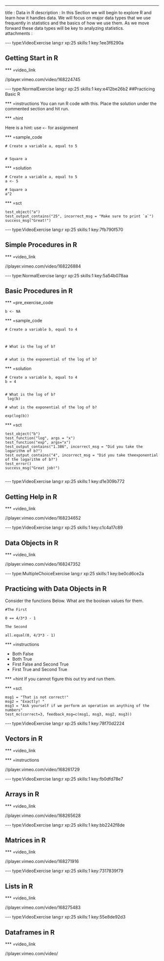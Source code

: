 ---
title       : Data in R
description : In this Section we will begin to explore R and learn how it handles data. We will focus on major data types that we use frequently in statistics and the basics of how we use them. As we move forward these data types will be key to analyzing statistics.  
attachments :


--- type:VideoExercise lang:r xp:25 skills:1   key:1ee3f6290a
## Getting Start in R

*** =video_link

//player.vimeo.com/video/168224745





--- type:NormalExercise lang:r xp:25 skills:1 key:e412be26b2
##Practicing Basic R

*** =instructions
You can run R code with this. Place the solution under the commented section and hit run.

*** =hint

Here is a hint: use `<-` for assignment

*** =sample_code

```{r}
# Create a variable a, equal to 5


# Square a

```

*** =solution

```{r}
# Create a variable a, equal to 5
a <- 5

# Square a
a^2
```

*** =sct
```{r}
test_object("a")
test_output_contains("25", incorrect_msg = "Make sure to print `a`")
success_msg("Great!")
```


--- type:VideoExercise lang:r xp:25 skills:1   key:7fb790f570
## Simple Procedures in R

*** =video_link

//player.vimeo.com/video/168226884



--- type:NormalExercise lang:r xp:25 skills:1 key:5a54b078aa

## Basic Procedures in R

*** =pre_exercise_code
```{r}
b <- NA
```

*** =sample_code

```{r}
# Create a variable b, equal to 4



# What is the log of b?


# what is the exponential of the log of b?

```

*** =solution

```{r}
# Create a variable b, equal to 4
b = 4


# What is the log of b?
 log(b)

# what is the exponential of the log of b?

exp(log(b))
```
*** =sct

```{r}
test_object("b")
test_function("log", args = "x") 
test_function("exp", args="x")
test_output_contains("1.386", incorrect_msg = "Did you take the logarithm of b?")
test_output_contains("4", incorrect_msg = "Did you take theexponential of the logarithm of b?")
test_error()
success_msg("Great job!")


```

--- type:VideoExercise lang:r xp:25 skills:1    key:d1e309b772
## Getting Help in R

*** =video_link

//player.vimeo.com/video/168234652



--- type:VideoExercise lang:r xp:25 skills:1    key:c1c4a17c89
## Data Objects in R

*** =video_link



//player.vimeo.com/video/168247352






--- type:MultipleChoiceExercise lang:r xp:25 skills:1  key:be0cd6ce2a

## Practicing with Data Objects in R


Consider the functions Below. What are the boolean values for them. 

```
#The First

0 == 4/3*3 - 1

The Second

all.equal(0, 4/3*3 - 1)
```


*** =instructions
- Both False
- Both True
- First False and Second True
- First True and Second True


*** =hint
If you cannot figure this out try and run them. 

*** =sct
```{r}
msg1 = "That is not correct!"
msg2 = "Exactly! "
msg3 = "Ask yourself if we perform an operation on anything of the numbers"
test_mc(correct=3, feedback_msg=c(msg1, msg3, msg2, msg3))
```





--- type:VideoExercise lang:r xp:25 skills:1     key:78f70d2224
## Vectors in R

*** =video_link


*** =instructions




//player.vimeo.com/video/168261729

--- type:VideoExercise lang:r xp:25 skills:1      key:fb0dfd78e7
## Arrays in R

*** =video_link



//player.vimeo.com/video/168265628


--- type:VideoExercise lang:r xp:25 skills:1      key:bb2242f8de
## Matrices in R

*** =video_link



//player.vimeo.com/video/168271916


--- type:VideoExercise lang:r xp:25 skills:1      key:7317839f79
## Lists in R

*** =video_link



//player.vimeo.com/video/168275483

--- type:VideoExercise lang:r xp:25 skills:1      key:55e8de92d3
## Dataframes in R

*** =video_link



//player.vimeo.com/video/


